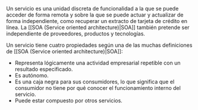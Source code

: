 Un servicio es una unidad discreta de funcionalidad a la que se puede acceder de forma remota y sobre la que se puede actuar y actualizar de forma independiente, como recuperar un extracto de tarjeta de crédito en línea. La [[SOA (Service oriented architecture)|SOA]] también pretende ser independiente de proveedores, productos y tecnologías.

Un servicio tiene cuatro propiedades según una de las muchas definiciones de [[SOA (Service oriented architecture)|SOA]]:
- Representa lógicamente una actividad empresarial repetible con un resultado especificado.
- Es autónomo.
- Es una caja negra para sus consumidores, lo que significa que el consumidor no tiene por qué conocer el funcionamiento interno del servicio.
- Puede estar compuesto por otros servicios.